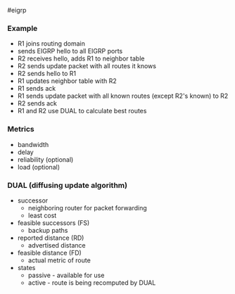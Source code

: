#eigrp 
### Example
- R1 joins routing domain
- sends EIGRP hello to all EIGRP ports
- R2 receives hello, adds R1 to neighbor table
- R2 sends update packet with all routes it knows
- R2 sends hello to R1
- R1 updates neighbor table with R2
- R1 sends ack
- R1 sends update packet with all known routes (except R2's known) to R2
- R2 sends ack
- R1 and R2 use DUAL to calculate best routes
### Metrics
- bandwidth
- delay
- reliability (optional)
- load (optional)
### DUAL (diffusing update algorithm)
- successor
	- neighboring router for packet forwarding
	- least cost
- feasible successors (FS)
	- backup paths
- reported distance (RD)
	- advertised distance
- feasible distance (FD)
	- actual metric of route
- states
	- passive - available for use
	- active - route is being recomputed by DUAL
